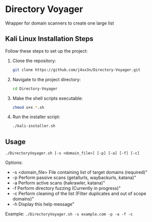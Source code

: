 # Directory Voyager 
  Wrapper for domain scanners to create one large list

## Kali Linux Installation Steps

Follow these steps to set up the project:

1. Clone the repository:
    ```sh
    git clone https://github.com/j4xx3n/Directory-Voyager.git
    ```

2. Navigate to the project directory:
    ```sh
    cd Directory-Voyager
    ```

3. Make the shell scripts executable:
    ```sh
    chmod u+x *.sh
    ```

4. Run the installer script:
    ```sh
    ./kali-installer.sh
    ```
## Usage
  `./DirectoryVoyager.sh [-s <domain_file>] [-p] [-a] [-f] [-c]`

Options:
  - -s <domain_file>   File containing list of target domains (required)"
  - -p                 Perform passive scans (getallurls, waybackurls, katana)"
  - -a                 Perform active scans (hakrawler, katana)"
  - -f                 Perform directory fuzzing (Currently in progress)"
  - -c                 Perform cleaning of the list (Filter duplicates and out of scope domains)"
  - -h                 Display this help message"

Example:
  `./DirectoryVoyager.sh -s example.com -p -a -f -c`
    
